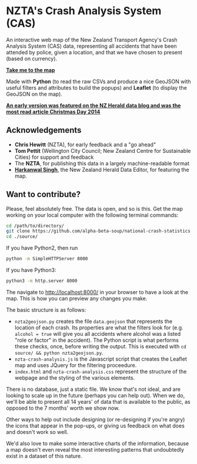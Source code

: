 NZTA's Crash Analysis System (CAS)
==================================

An interactive web map of the New Zealand Transport Agency's Crash Analysis System (CAS) data, representing all accidents that have been attended by police, given a location, and that we have chosen to present (based on currency).

[**Take me to the map**](http://www.nearimprov.com/national-crash-statistics)

Made with **Python** (to read the raw CSVs and produce a nice GeoJSON with useful filters and attributes to build the popups) and **Leaflet** (to display the GeoJSON on the map).

[**An early version was featured on the NZ Herald data blog and was the most read article Christmas Day 2014**](http://www.nzherald.co.nz/nz/news/article.cfm?c_id=1&objectid=11378832)

Acknowledgements
----------------
* **Chris Hewitt** (NZTA), for early feedback and a "go ahead"
* **Tom Pettit** (Wellington City Council; New Zealand Centre for Sustainable Cities) for support and feedback
* The **NZTA**, for publishing this data in a largely machine-readable format
* **[Harkanwal Singh](http://www.nzherald.co.nz/Harkanwal-Singh/news/headlines.cfm?a_id=930)**, the New Zealand Herald Data Editor, for featuring the map.

Want to contribute?
-------------------
Please, feel absolutely free. The data is open, and so is this. Get the map working on your local computer with the following terminal commands:

```bash
cd /path/to/directory/
git clone https://github.com/alpha-beta-soup/national-crash-statistics
cd ./source/
```
If you have Python2, then run
```bash
python -m SimpleHTTPServer 8000
```
If you have Python3:
```bash
python3 -m http.server 8000
```

The navigate to [http://localhost:8000/](http://localhost:8000/) in your browser to have a look at the map. This is how you can preview any changes you make.

The basic structure is as follows:
* `nzta2geojson.py` creates the file `data.geojson` that represents the location of each crash. Its properties are what the filters look for (e.g. `alcohol = true` will give you all accidents where alcohol was a listed "role or factor" in the accident). The Python script is what performs these checks, once, before writing the output. This is executed with `cd source/ && python nzta2geojson.py`.
* `nzta-crash-analysis.js` is the Javascript script that creates the Leaflet map and uses JQuery for the filtering proceedure.
* `index.html` and `nzta-crash-analysis.css` represent the structure of the webpage and the styling of the various elements.

There is no database, just a static file. We know that's not ideal, and are looking to scale up in the future (perhaps you can help out). When we do, we'll be able to present all 14 years' of data that is available to the public, as opposed to the 7 months' worth we show now.

Other ways to help out include designing (or re-designing if you're angry) the icons that appear in the pop-ups, or giving us feedback on what does and doesn't work so well.

We'd also love to make some interactive charts of the information, because a map doesn't even reveal the most interesting patterns that undoubtedly exist in a dataset of this nature.

